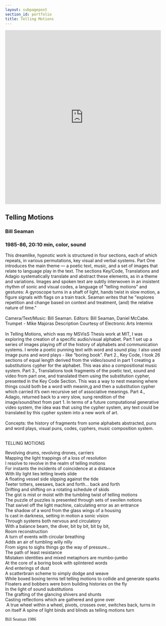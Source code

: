 ```yaml
---
layout: subpagepost
section_id: portfolio
title: Telling Motions
---
```

<div class="full">
    <div class="row">
        <div class="large-12 large-centered columns">
        <iframe src="https://player.vimeo.com/video/404766949" width="640" height="564" frameborder="0" allow="autoplay; fullscreen" allowfullscreen></iframe>
        </div>
    </div>
    <div class="Text_works">
    <h2>
    Telling Motions</h2>
<h3>Bill Seaman</h3>
<h3>1985-86, 20:10 min, color, sound</h3>
<P>
This dreamlike, hypnotic work is structured in four sections, each of which repeats, in various permutations, key visual and verbal systems. Part One introduces the main theme — a poetic text, music, and a set of images that relate to language play in the text. The sections Key/Code, Translations and Adagio systematically translate and abstract these elements, as in a theme and variations. Images and spoken text are subtly interwoven in an insistent rhythm of sonic and visual codes, a language of "telling motions" and gestures: A gyroscope turns in a shaft of light, hands twist in slow motion, a figure signals with flags on a train track. Seaman writes that he "explores repetition and change based on context and treatment, (and) the relative nature of time."
  <br><br>
Camera/Text/Music: Bill Seaman. Editors: Bill Seaman, Daniel McCabe. Trumpet - Mike Majoras
Description Courtesy of Electronic Arts Intermix
  <br><br>
In Telling Motions, which was my MSVisS Thesis work at MIT, I was exploring the creation of a specific audio/visual alphabet. Part 1 set up a series of images playing off of the history of alphabets and communication systems. I wrote a poetic punning text with word and sound play. I also used image puns and word plays - like “boring book”. Part 2., Key Code, I took 26 sections of equal length derived from the video/sound in part 1 creating a substitutions cypher for the alphabet. This was also a compositional music system. Part 3., Translations took fragments of the poetic text, sound and video from part one, and translated them using the substitution cypher, presented in the Key Code Section. This was a way to nest meaning where things could both be a word with meanin,g and then a substitution cypher which carried it’s own recursive set of associative meanings. Part 4., Adagio, returned back to a very slow, sung rendition of the image/sound/text from part 1.
In terms of a future computational generative video system, the idea was that using the cypher system, any text could be translated by this cypher system into a new work of art. 
  <br><br>
Concepts: the history of fragments from some alphabets abstracted, puns and word plays, visual puns, codes, cyphers, music composition system.
 <br><br>
</p>
<p><span>TELLING MOTIONS&nbsp;</span></p>
<p><span>Revolving drums, revolving drones, carriers<br> Mapping the light trappings of a loss of resolution<br> I resolve to revolve in the realm of telling motions<br> For instants the incidents of coincidence at a distance<br> With lily light lies letting levels slide<br> A floating vessel side slipping against the tide<br> Teeter totters, seesaws, back and forth... back and forth<br> Drifting and shifting on a rotating schedule of skids<br> The gist is mist or moist with the tumbling twist of telling motions<br> The puzzle of puzzles is presented through sets of swollen notions<br> That swivel off the light machine, calculating error as an entrance<br> The shadow of a word from the glass wings of a housing<br> Is cast in darkness, setting in motion a sonic vision<br> Through systems both nervous and circulatory<br> With a balance beam, the diver, bit by bit, bit by bit,<br> Room reconstruction<br> A turn of events with circular breathing<br> Adds an air of tumbling willy nilly<br> From signs to sighs things go the way of pressure...<br> The path of least resistance<br> Mistaken identities and mixed metaphors are mumbo-jumbo<br> At the core of a boring book with splintered words<br> And enterings of dust<br> A scatterbrain scheme to simply dodge and weave<br> While boxed boxing terms tell telling motions to collide and generate sparks Floaters and bobbers were born building histories on the fly<br> In the light of sound substitutions<br> The grafting of the glancing shivers and shunts<br> Casting reflections which are gathered and gone over<br>&nbsp;A true wheel within a wheel, pivots, crosses over, switches back, turns in on itself A spine of light binds and blinds as telling motions turn&nbsp;</span></p>
<p><span style="font-family:Times;">Bill Seaman 1986&nbsp;</span></p>
    </div>
</div>
